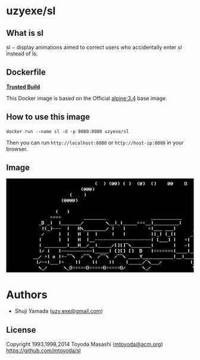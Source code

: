 # uzyexe/sl

## What is sl

sl − display animations aimed to correct users who accidentally enter sl instead of ls.

## Dockerfile

[**Trusted Build**](https://registry.hub.docker.com/u/uzyexe/sl/)

This Docker image is based on the Official [alpine:3.4](https://registry.hub.docker.com/_/alpine/) base image.

## How to use this image

```
docker run --name sl -d -p 8080:8080 uzyexe/sl
```

Then you can run ```http://localhost:8080``` or ```http://host-ip:8080``` in your browser.

## Image

![img](https://github.com/uzyexe/dockerfile-sl/blob/master/sl.png?raw=true)

# Authors

* Shuji Yamada (<uzy.exe@gmail.com>)

## License

Copyright 1993,1998,2014 Toyoda Masashi (mtoyoda@acm.org)
https://github.com/mtoyoda/sl
